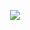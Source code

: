 <p align="center">
  <img src="https://capsule-render.vercel.app/api?&animation=fadeIn&type=waving&color=auto&height=300&section=header&text=Hello%20Guys&fontSize=90" />
</p>

